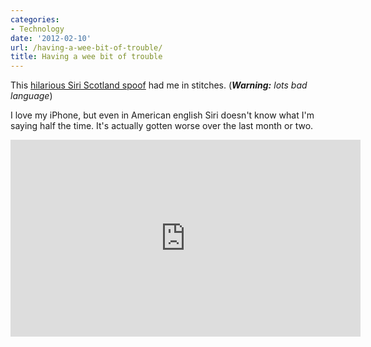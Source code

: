 ```yaml
---
categories:
- Technology
date: '2012-02-10'
url: /having-a-wee-bit-of-trouble/
title: Having a wee bit of trouble
---
```


This <a href="https://www.youtube.com/watch?v=SGxKhUuZ0Rc">hilarious Siri Scotland spoof</a> had me in stitches. (<em><strong>Warning:</strong> lots bad language</em>)

I love my iPhone, but even in American english Siri doesn't know what I'm saying half the time. It's actually gotten worse over the last month or two.

<iframe class="alignc" width="560" height="315" src="https://www.youtube.com/embed/SGxKhUuZ0Rc?rel=0" frameborder="0" allowfullscreen></iframe>
